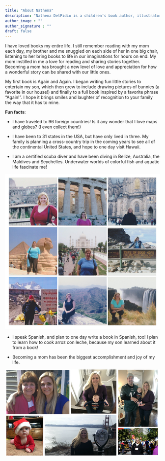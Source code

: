 ```yaml
---
title: "About Nathena"
description: "Nathena DelPidio is a children’s book author, illustrator and a mom. Growing up in upstate NY, books were a part of every day. Reading was always her favorite activity, and still is today! It wasn’t until she became a mom that she began writing and then illustrating books of her own. Sharing silly songs and stories is a passion only matched by the delight in her son’s face when he hears them."
author_image : ""
author_signature : ""
draft: false
---
```


I have loved books my entire life. I still remember reading with my mom each day, my brother and me snuggled on each side of her in one big chair, listening to her bring books to life in our imaginations for hours on end. My mom instilled in me a love for reading and sharing stories together. Becoming a mom has brought a new level of love and appreciation for how a wonderful story can be shared with our little ones. 

My first book is Again and Again. I began writing fun little stories to entertain my son, which then grew to include drawing pictures of bunnies (a favorite in our house!) and finally to a full book inspired by a favorite phrase “Again!”. I hope it brings smiles and laughter of recognition to your family the way that it has to mine.


**Fun facts**:
- I have traveled to 96 foreign countries! Is it any wonder that I love maps and globes? (I even collect them!)

- I have been to 31 states in the USA, but have only lived in three. My family is planning a cross-country trip in the coming years to see all of the continental United States, and hope to one day visit Hawaii.

- I am a certified scuba diver and have been diving in Belize, Australia, the Maldives and Seychelles. Underwater worlds of colorful fish and aquatic life fascinate me!


![My Adventures Traveling](nathena-travel-collage.jpg)

- I speak Spanish, and plan to one day write a book in Spanish, too! I plan to learn how to cook arroz con leche, because my son learned about it from a book!

- Becoming a mom has been the biggest accomplishment and joy of my life.

![My Family](nathena-family-collage.jpeg)